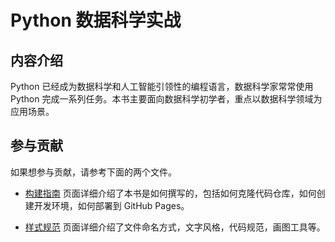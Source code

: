 # Python 数据科学实战

## 内容介绍

Python 已经成为数据科学和人工智能引领性的编程语言，数据科学家常常使用 Python 完成一系列任务。本书主要面向数据科学初学者，重点以数据科学领域为应用场景。

## 参与贡献

如果想参与贡献，请参考下面的两个文件。

* [构建指南](./contribute/info.md) 页面详细介绍了本书是如何撰写的，包括如何克隆代码仓库，如何创建开发环境，如何部署到 GitHub Pages。 

* [样式规范](./contribute/style.md) 页面详细介绍了文件命名方式，文字风格，代码规范，画图工具等。
